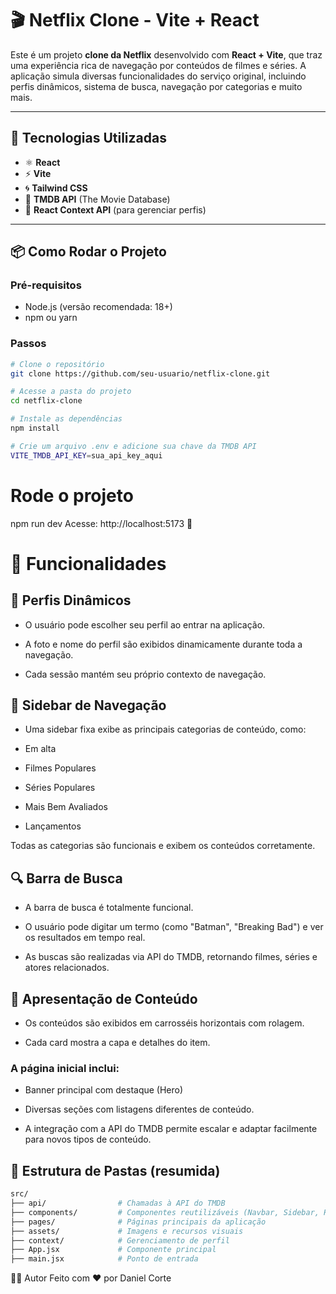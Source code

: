 # 🎬 Netflix Clone - Vite + React

Este é um projeto **clone da Netflix** desenvolvido com **React + Vite**, que traz uma experiência rica de navegação por conteúdos de filmes e séries. A aplicação simula diversas funcionalidades do serviço original, incluindo perfis dinâmicos, sistema de busca, navegação por categorias e muito mais.

---

## 🚀 Tecnologias Utilizadas

- ⚛️ **React**
- ⚡ **Vite**
- 🌀 **Tailwind CSS**
- 🧠 **TMDB API** (The Movie Database)
- 🔐 **React Context API** (para gerenciar perfis)

---

## 📦 Como Rodar o Projeto

### Pré-requisitos

- Node.js (versão recomendada: 18+)
- npm ou yarn

### Passos

```bash
# Clone o repositório
git clone https://github.com/seu-usuario/netflix-clone.git

# Acesse a pasta do projeto
cd netflix-clone

# Instale as dependências
npm install

# Crie um arquivo .env e adicione sua chave da TMDB API
VITE_TMDB_API_KEY=sua_api_key_aqui
```

# Rode o projeto
npm run dev
Acesse: http://localhost:5173 🚀

# 🧩 Funcionalidades
## 👤 Perfis Dinâmicos
- O usuário pode escolher seu perfil ao entrar na aplicação.

- A foto e nome do perfil são exibidos dinamicamente durante toda a navegação.

- Cada sessão mantém seu próprio contexto de navegação.

## 🧭 Sidebar de Navegação
- Uma sidebar fixa exibe as principais categorias de conteúdo, como:

- Em alta

- Filmes Populares

- Séries Populares

- Mais Bem Avaliados

- Lançamentos

Todas as categorias são funcionais e exibem os conteúdos corretamente.

## 🔍 Barra de Busca
- A barra de busca é totalmente funcional.

- O usuário pode digitar um termo (como "Batman", "Breaking Bad") e ver os resultados em tempo real.

- As buscas são realizadas via API do TMDB, retornando filmes, séries e atores relacionados.

## 🎥 Apresentação de Conteúdo
- Os conteúdos são exibidos em carrosséis horizontais com rolagem.

- Cada card mostra a capa e detalhes do item.

### A página inicial inclui:

- Banner principal com destaque (Hero)

- Diversas seções com listagens diferentes de conteúdo.

- A integração com a API do TMDB permite escalar e adaptar facilmente para novos tipos de conteúdo.

## 📂 Estrutura de Pastas (resumida)
```bash
src/
├── api/                # Chamadas à API do TMDB
├── components/         # Componentes reutilizáveis (Navbar, Sidebar, HeroBanner, etc)
├── pages/              # Páginas principais da aplicação
├── assets/             # Imagens e recursos visuais
├── context/            # Gerenciamento de perfil
├── App.jsx             # Componente principal
├── main.jsx            # Ponto de entrada
```
🧑‍💻 Autor
Feito com ❤️ por Daniel Corte
